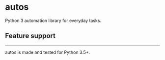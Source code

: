 # autos
Python 3 automation library for everyday tasks.


## Feature support
---

autos is made and tested for Python 3.5+.
